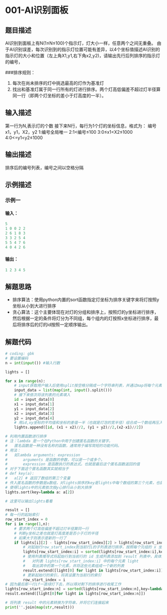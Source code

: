 # 001-AI识别面板

## 题目描述

AI识别到面板上有N(1≤N≤100)个指示灯，灯大小一样，任意两个之间无重叠。
由于AI识别误差，每次识别到的指示灯位置可能有差异，以4个坐标值描述AI识别的指示灯的大小和位置（左上角X1,y1,右下角x2,y2)，请输出先行后列排序的指示灯的编号，

###排序规则：

1. 每次在尚未排序的灯中挑选最高的灯作为基准灯
2. 找出和基准灯属于同一行所有的灯进行排序。两个灯高低偏差不超过灯半径算同一行（即两个灯坐标的差小于灯高度的一半）。

## 输入描述

第一行为N,表示灯的个数
接下来N行，每行为1个灯的坐标信息，格式为：
编号x1，y1，X2，y2
1:编号全局唯一
2:1<编号≤100
3:0≤x1<X2≤1000
4:0<=y1<y2≤1000

## 输出描述

排序后的编号列表，编号之间以空格分隔

## 示例描述

### 示例一

#### 输入：

```java
5
1 0 0 2 2
2 6 1 8 3
3 3 2 5 4
5 5 4 7 6
4 0 4 2 6
```

#### 输出：

```java
1 2 3 4 5
```

## 解题思路

* 排序算法：使用python内置的sort函数指定灯坐标为排序关键字来将灯按照y坐标从小到大进行排序
* 贪心算法：这个主要体现在对灯的分组和排序上，按照灯的y坐标进行排序，然后根据一定的条件将灯分为不同组，每个组内的灯按照x坐标进行排序，最后将排序后的灯的id按照一定顺序输出。

## 解题代码

```py
# coding: gbk
# 要设置编码
n = int(input()) #输入行数

lights = []

for x in range(n):
    # input获取用户输入后使用split按空格分隔成一个字符串列表，并通过map将每个元素映射成整数
    input_data = list(map(int, input().split()))
    # 接下来依次将该列表的元素填入
    id = input_data[0]
    x1 = input_data[1]
    y1 = input_data[2]
    x2 = input_data[3]
    y2 = input_data[4]
    # 用id,xy坐标的平均值和坐标的差值一半（也就是灯泡的宽半径）组合成一个数组再压入lights中
    lights.append([id, (x1 + x2)//2, (y1 + y2)//2,(x2-x1)//2])

# 利用内置函数进行排序
# 注：lambda 是一个在Python中用于创建匿名函数的关键字。
#   匿名函数是一种没有名称的函数，通常用于编写简短的功能代码。
# 用法：
#   如lambda arguments: expression
#       arguments 是函数的参数，可以是一个或多个。
#       expression 是函数执行的表达式。也就是最后这个匿名函数返回的值
# 对于下面这个匿名函数其实就相当于 
# def key(a): 
#   a[2] # 返回了数组的第三个变量
# 传入匿名函数的参数是a数组，对lights排序的key是lights中每个数组的第三个元素，也就是y坐标的平均值
# 使得lights中的元素依次按y心排行从小到大排序
lights.sort(key=lambda a: a[2])

# 这里可以输出lights看看

result = []
# 每一行的起始索引
row_start_index = 0
for i in range(1,n):
    # 要求两个灯高低偏差不超过灯半径算同一行
    # 判断y坐标之差也就是灯高度差是否小于灯的半径
    # 如果大于则表示是新的一行了
    if lights[i][2] - lights[row_start_index][2] > lights[row_start_index][3]:
        # 对起始行row_start_index到当前行i的子列表进行排序，按照每个元组的 x 坐标进行排序
        lights[row_start_index:i] = sorted(lights[row_start_index:i],key=lambda a:a[1])
        # 使用列表推导式将起始行到当前行的 id 生成列表添加到 result 列表中，具体如下：
        #   对列表 lights[row_start_index:i] 中的每个元素 light
        #   取出其中的第一个元素，并将这些元素组成一个新的列表
        result.extend([light[0] for light in lights[row_start_index:i]])
        # 更新起始行的索引，将其设置为当前行的索引
        row_start_index = i
# 因为最后那一行if一直绿灯下去，所以得对剩下的排序进行收尾工作
lights[row_start_index:n] = sorted(lights[row_start_index:n],key=lambda a:a[1])
result.extend([light[0]for light in lights[row_start_index:n]])

# 将列表 result 中的元素转换为字符串，并将它们连接起来
print(''.join(map(str,result)))
```

